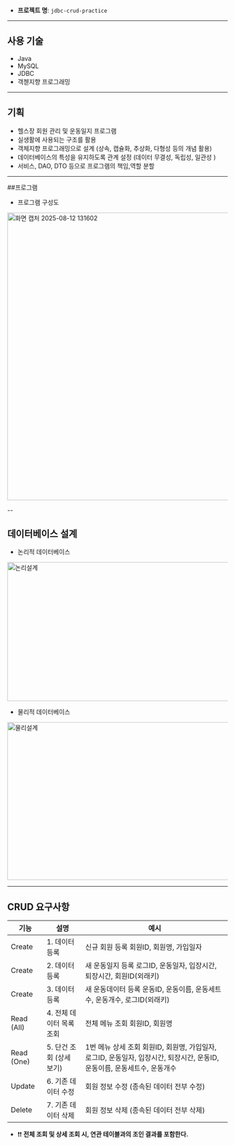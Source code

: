 - **프로젝트 명**: `jdbc-crud-practice`
---

## 사용 기술

- Java  
- MySQL  
- JDBC
- 객첻지향 프로그래밍 

---

## 기획

- 헬스장 회원 관리 및 운동일지 프로그램
- 실생활에 사용되는 구조를 활용
- 객체지향 프로그래밍으로 설계 (상속, 캡슐화, 추상화, 다형성 등의 개념 활용)
- 데이터베이스의 특성을 유지하도록 관계 설정 (데이터 무결성, 독립성, 일관성 )
- 서비스, DAO, DTO 등으로 프로그램의 책임,역할 분할

---

##프로그램
- 프로그램 구성도
  
<img width="1180" height="656" alt="화면 캡처 2025-08-12 131602" src="https://github.com/user-attachments/assets/550ca945-2597-4934-bd5f-f9778c147e58" />

--
## 데이터베이스 설계
- 논리적 데이터베이스

<img width="1045" height="317" alt="논리설계" src="https://github.com/user-attachments/assets/d51843fd-12c6-43d8-b7cb-08639f6f858e" />

- 물리적 데이터베이스
  
<img width="1036" height="360" alt="물리설계" src="https://github.com/user-attachments/assets/9ce858a8-f785-4c28-a124-2096bd9137f3" />

---

## CRUD 요구사항

| 기능       | 설명                  | 예시     |
|------------|-----------------------|------------------|
| Create     | 1. 데이터 등록            |신규 회원 등록     회원ID, 회원명, 가입일자 
| Create     | 2. 데이터 등록            |새 운동일지  등록  로그ID, 운동일자, 입장시간, 퇴장시간, 회원ID(외래키)
| Create     | 3. 데이터 등록            |새 운동데이터 등록 운동ID, 운동이름, 운동세트수, 운동개수, 로그ID(외래키)
| Read (All) | 4. 전체 데이터 목록 조회  |전체 메뉴 조회      회원ID, 회원명
| Read (One) | 5. 단건 조회 (상세 보기)  |1번 메뉴 상세 조회  회원ID, 회원명, 가입일자, 로그ID, 운동일자, 입장시간, 퇴장시간, 운동ID, 운동이름, 운동세트수, 운동개수
| Update     | 6. 기존 데이터 수정       |회원 정보 수정  (종속된 데이터 전부 수정)
| Delete     | 7. 기존 데이터 삭제       |회원 정보 삭제  (종속된 데이터 전부 삭제)

- ❗❗ **전체 조회 및 상세 조회 시, 연관 테이블과의 조인 결과를 포함한다.**



